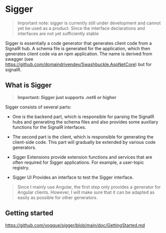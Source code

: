 # Sigger

> Important note: sigger is currently still under development and cannot yet be used as a product. 
> Since the interface declarations and interfaces are not yet sufficiently stable


Sigger is essentially a code generator that generates client code from a SignalR hub. 
A schema file is generated for the application, which then generates client code via an npm application.
The name is derived from swagger (see https://github.com/domaindrivendev/Swashbuckle.AspNetCore) but for signalR.

## What is Sigger

>
> **Important: Sigger just supports .net6 or higher**
>

Sigger consists of several parts: 

 - One is the backend part, which is responsible for parsing the SignalR hubs and generating the schema 
   files and also provides some auxiliary functions for the SignalR interfaces.
   
 - The second part is the client, which is responsible for generating the client-side code. 
   This part will gradually be extended by various code generators.
  
 - Sigger Extensions provide extension functions and services that are often required for Sigger applications. For example, a user-topic registry.

 - Sigger UI Provides an interface to test the Sigger interface. 
 
 > Since I mainly use Angular, the first step only provides a generator for Angular clients. However, 
 > I will make sure that it can be adapted as easily as possible for other generators.
 
## Getting started

 https://github.com/voggue/sigger/blob/main/doc/GettingStarted.md
